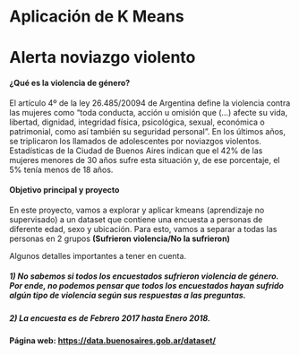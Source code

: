 # Aplicación de K Means

# Alerta noviazgo violento

#### ¿Qué es la violencia de género?

El artículo 4º de la ley 26.485/20094 de Argentina define la violencia contra las mujeres como “toda conducta, acción u omisión que (…) afecte su vida, libertad, dignidad, integridad física, psicológica, sexual, económica o patrimonial, como así también su seguridad personal”.
En los últimos años, se triplicaron los llamados de adolescentes por noviazgos violentos. Estadísticas de la Ciudad de Buenos Aires indican que el 42% de las mujeres menores de 30 años sufre esta situación y, de ese porcentaje, el 5% tenía menos de 18 años.

#### Objetivo principal y proyecto

En este proyecto, vamos a explorar y aplicar kmeans (aprendizaje no supervisado) a un dataset que contiene una encuesta a personas de diferente edad, sexo y ubicación. Para esto, vamos a separar a todas las personas en 2 grupos **(Sufrieron violencia/No la sufrieron)**

Algunos detalles importantes a tener en cuenta.
##### 1) No sabemos si todos los encuestados sufrieron violencia de género. Por ende, no podemos pensar que todos los encuestados hayan sufrido algún tipo de violencia según sus respuestas a las preguntas.
##### 2) La encuesta es de Febrero 2017 hasta Enero 2018.


**Página web: https://data.buenosaires.gob.ar/dataset/**


